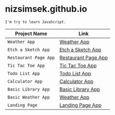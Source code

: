 # nizsimsek.github.io

`I'm try to learn JavaScript.`

| Project Name | Link |
|----|---|
| `Weather App` | [Weather App](https://nizsimsek.github.io/the-odin-project-learning/weather-app/) |
| `Etch a Sketch App` | [Etch a Sketch App](https://nizsimsek.github.io/the-odin-project-learning/etch-a-sketch/) |
| `Restaurant Page App` | [Restaurant Page App](https://nizsimsek.github.io/the-odin-project-learning/restaurant-page/dist/) |
| `Tic Tac Toe App` | [Tic Tac Toe App](https://nizsimsek.github.io/the-odin-project-learning/tic-tac-toe/) |
| `Todo List App` | [Todo List App](https://nizsimsek.github.io/the-odin-project-learning/todo-list/src/) |
| `Calculator App` | [Calculator App](https://nizsimsek.github.io/the-odin-project-learning/calculator-app/) |
| `Basic Library App` | [Basic Library App](https://nizsimsek.github.io/the-odin-project-learning/basic-library/) |
| `Basic Weather App` | [Weather App](https://nizsimsek.github.io/the-odin-project-learning/weather-app/) |
| `Landing Page` | [Landing Page App](https://nizsimsek.github.io/the-odin-project-learning/landing-page/) |

